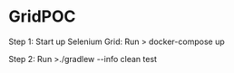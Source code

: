 # GridPOC

Step 1: Start up Selenium Grid: Run > docker-compose up

Step 2: Run >./gradlew --info clean test
